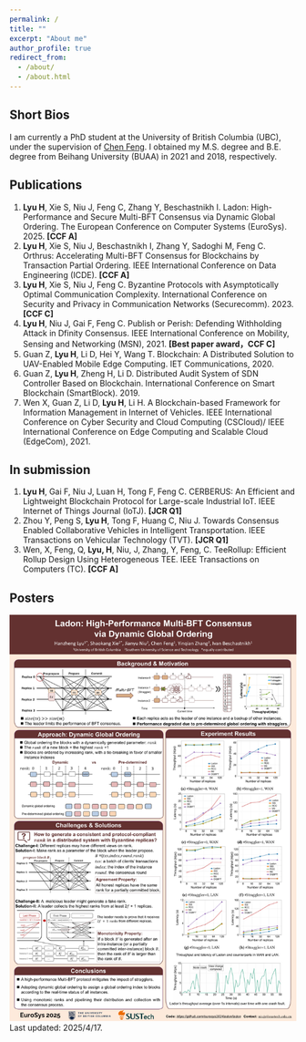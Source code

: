 ```yaml
---
permalink: /
title: ""
excerpt: "About me"
author_profile: true
redirect_from: 
  - /about/
  - /about.html
---
```


Short Bios
------
I am currently a PhD student at the University of British Columbia (UBC), under the supervision of [Chen Feng](https://engineering.ok.ubc.ca/about/contact/chen-feng/). I obtained my M.S. degree and B.E. degree from Beihang University (BUAA) in 2021 and 2018, respectively.

Publications
------
1. **Lyu H**, Xie S, Niu J, Feng C, Zhang Y, Beschastnikh I. Ladon: High-Performance and Secure Multi-BFT Consensus via Dynamic Global Ordering. The European Conference on Computer Systems (EuroSys). 2025. **[CCF A]**
2. **Lyu H**, Xie S, Niu J, Beschastnikh I, Zhang Y, Sadoghi M, Feng C. Orthrus: Accelerating Multi-BFT Consensus for Blockchains by Transaction Partial Ordering. IEEE International Conference on Data Engineering (ICDE). **[CCF A]**
3. **Lyu H**, Xie S, Niu J, Feng C. Byzantine Protocols with Asymptotically Optimal Communication Complexity. International Conference on Security and Privacy in Communication Networks (Securecomm). 2023. **[CCF C]**
4. **Lyu H**, Niu J, Gai F, Feng C. Publish or Perish: Defending Withholding Attack in Dfinity Consensus. IEEE International Conference on Mobility, Sensing and Networking (MSN), 2021. **[Best paper award，CCF C]**
5.	Guan Z, **Lyu H**, Li D, Hei Y, Wang T. Blockchain: A Distributed Solution to UAV-Enabled Mobile Edge Computing. IET Communications, 2020. 
6.	Guan Z, **Lyu H**, Zheng H, Li D. Distributed Audit System of SDN Controller Based on Blockchain. International Conference on Smart Blockchain (SmartBlock). 2019. 
7.	Wen X, Guan Z, Li D, **Lyu H**, Li H. A Blockchain-based Framework for Information Management in Internet of Vehicles. IEEE International Conference on Cyber Security and Cloud Computing (CSCloud)/ IEEE International Conference on Edge Computing and Scalable Cloud (EdgeCom), 2021.

In submission
------
1.	**Lyu H**, Gai F, Niu J, Luan H, Tong F, Feng C. CERBERUS: An Efficient and Lightweight Blockchain Protocol for Large-scale Industrial IoT. IEEE Internet of Things Journal (IoTJ). **[JCR Q1]**
2.	Zhou Y, Peng S, **Lyu H**, Tong F, Huang C, Niu J. Towards Consensus Enabled Collaborative Vehicles in Intelligent Transportation. IEEE Transactions on Vehicular Technology (TVT). **[JCR Q1]**
3.	Wen, X, Feng, Q, **Lyu, H**, Niu, J, Zhang, Y, Feng, C. TeeRollup: Efficient Rollup Design Using Heterogeneous TEE. IEEE Transactions on Computers (TC). **[CCF A]**

Posters
------
![EuroSys'25](../images/ladon.jpg "EuroSys'25")
Last updated: 2025/4/17.
